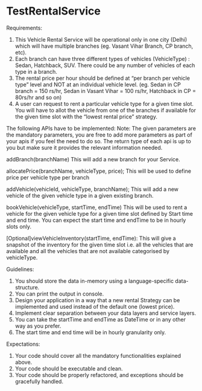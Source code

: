 # TestRentalService


Requirements:

1. This Vehicle Rental Service will be operational only in one city (Delhi) which will have multiple branches (eg. Vasant Vihar Branch, CP branch, etc).
2. Each branch can have three different types of vehicles (VehicleType) : Sedan, Hatchback, SUV. There could be any number of vehicles of each type in a branch.
3. The rental price per hour should be defined at “per branch per vehicle type” level and NOT at an individual vehicle level. (eg. Sedan in CP branch = 150 rs/hr, Sedan in Vasant Vihar = 100 rs/hr, Hatchback in CP = 80rs/hr and so on)
4. A user can request to rent a particular vehicle type for a given time slot. You will have to allot the vehicle from one of the branches if available for the given time slot with the “lowest rental price” strategy.

The following APIs have to be implemented:
Note: The given parameters are the mandatory parameters, you are free to add more parameters as part of your apis if you feel the need to do so. The return type of each api is up to you but make sure it provides the relevant information needed.

addBranch(branchName)
This will add a new branch for your Service.

allocatePrice(branchName, vehicleType, price);
This will be used to define price per vehicle type per branch

addVehicle(vehicleId, vehicleType, branchName);
This will add a new vehicle of the given vehicle type in a given existing branch.

bookVehicle(vehicleType, startTime, endTime)
This will be used to rent a vehicle for the given vehicle type for a given time slot defined by Start time and end time. You can expect the start time and endTime to be in hourly slots only.

[Optional]viewVehicleInventory(startTime, endTime): This will give a snapshot of the inventory for the given time slot i.e. all the vehicles that are available and all the vehicles that are not available categorised by vehicleType.

Guidelines:

1. You should store the data in-memory using a language-specific data-structure.
2. You can print the output in console.
3. Design your application in a way that a new rental Strategy can be implemented and used instead of the default one (lowest price).
4. Implement clear separation between your data layers and service layers.
5. You can take the startTime and endTime as DateTime or in any other way as you prefer.
6. The start time and end time will be in hourly granularity only.

Expectations:

1. Your code should cover all the mandatory functionalities explained above.
2. Your code should be executable and clean.
3. Your code should be properly refactored, and exceptions should be gracefully handled.
